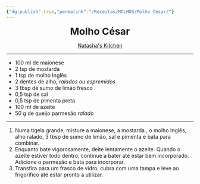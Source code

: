 ```yaml
---
{"dg-publish":true,"permalink":"/Receitas/MOLHOS/Molho César/"}
---
```


<div style="text-align: center;"> <span style="font-size: 26px;"><b> Molho César </b></span> </div>

<span class="center"> <center> [Natasha's Kitchen](https://natashaskitchen.com/perfect-ceasar-dressing-recipe/) </center></span>

---
- 100 ml de maionese
- 2 tsp de mostarda
- 1 tsp de molho Inglês
- 2 dentes de alho, *ralados ou espremidos*
- 3 tbsp de sumo de limão fresco
- 0,5 tsp de sal
- 0,5 tsp de pimenta preta
- 100 ml de azeite
- 50 g de queijo parmesão *ralado*
---
1. Numa tigela grande, misture a maionese, a mostarda , o molho Inglês, alho ralado, 3 tbsp de sumo de limão, sal e pimenta e bata para combinar.
2. Enquanto bate vigorosamente, deite lentamente o azeite. Quando o azeite estiver todo dentro, continue a bater até estar bem incorporado. Adicione o parmesão e bata para incorporar.
3. Transfira para um frasco de vidro, cubra com uma tampa e leve ao frigorífico até estar pronto a utilizar.